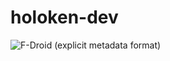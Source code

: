 holoken-dev
===========
![F-Droid (explicit metadata format)](https://img.shields.io/f-droid/v/com.holokenmod?metadata_format=yml)
